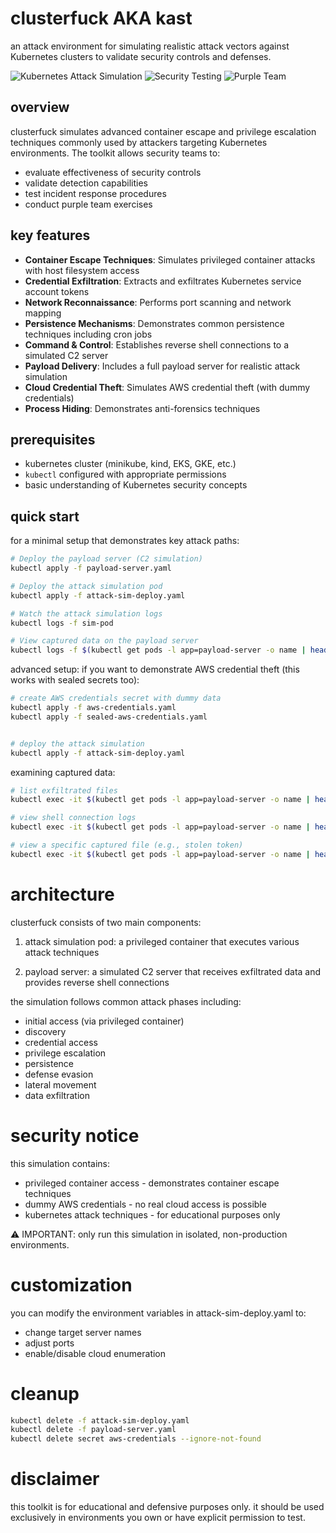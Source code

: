 # clusterfuck AKA kast

an attack environment for simulating realistic attack vectors against Kubernetes clusters to validate security controls and defenses.

![Kubernetes Attack Simulation](https://img.shields.io/badge/Kubernetes-Attack_Simulation-red)
![Security Testing](https://img.shields.io/badge/Security-Testing-blue)
![Purple Team](https://img.shields.io/badge/Purple-Team-purple)

## overview

clusterfuck simulates advanced container escape and privilege escalation techniques commonly used by attackers targeting Kubernetes environments. The toolkit allows security teams to:

- evaluate effectiveness of security controls
- validate detection capabilities
- test incident response procedures
- conduct purple team exercises

## key features

- **Container Escape Techniques**: Simulates privileged container attacks with host filesystem access
- **Credential Exfiltration**: Extracts and exfiltrates Kubernetes service account tokens
- **Network Reconnaissance**: Performs port scanning and network mapping 
- **Persistence Mechanisms**: Demonstrates common persistence techniques including cron jobs
- **Command & Control**: Establishes reverse shell connections to a simulated C2 server
- **Payload Delivery**: Includes a full payload server for realistic attack simulation
- **Cloud Credential Theft**: Simulates AWS credential theft (with dummy credentials)
- **Process Hiding**: Demonstrates anti-forensics techniques

## prerequisites

- kubernetes cluster (minikube, kind, EKS, GKE, etc.)
- `kubectl` configured with appropriate permissions
- basic understanding of Kubernetes security concepts

## quick start

for a minimal setup that demonstrates key attack paths:

```bash
# Deploy the payload server (C2 simulation)
kubectl apply -f payload-server.yaml

# Deploy the attack simulation pod
kubectl apply -f attack-sim-deploy.yaml

# Watch the attack simulation logs
kubectl logs -f sim-pod

# View captured data on the payload server
kubectl logs -f $(kubectl get pods -l app=payload-server -o name | head -n1)
```

advanced setup:
if you want to demonstrate AWS credential theft (this works with sealed secrets too):
```bash
# create AWS credentials secret with dummy data
kubectl apply -f aws-credentials.yaml
kubectl apply -f sealed-aws-credentials.yaml


# deploy the attack simulation
kubectl apply -f attack-sim-deploy.yaml
```

examining captured data:

```bash 
# list exfiltrated files
kubectl exec -it $(kubectl get pods -l app=payload-server -o name | head -n1) -- ls -la /payloads/uploads

# view shell connection logs
kubectl exec -it $(kubectl get pods -l app=payload-server -o name | head -n1) -- ls -la /payloads/shells

# view a specific captured file (e.g., stolen token)
kubectl exec -it $(kubectl get pods -l app=payload-server -o name | head -n1) -- cat /payloads/uploads/$(kubectl exec -it $(kubectl get pods -l app=payload-server -o name | head -n1) -- ls -t /payloads/uploads | head -1)
```

# architecture
clusterfuck consists of two main components:

1. attack simulation pod: a privileged container that executes various attack techniques

2. payload server: a simulated C2 server that receives exfiltrated data and provides reverse shell connections

the simulation follows common attack phases including:

- initial access (via privileged container)
- discovery
- credential access
- privilege escalation
- persistence
- defense evasion
- lateral movement
- data exfiltration

# security notice

this simulation contains:

- privileged container access - demonstrates container escape techniques
- dummy AWS credentials - no real cloud access is possible
- kubernetes attack techniques - for educational purposes only

⚠️ IMPORTANT: only run this simulation in isolated, non-production environments.

# customization
you can modify the environment variables in attack-sim-deploy.yaml to:

- change target server names
- adjust ports
- enable/disable cloud enumeration

# cleanup

```bash
kubectl delete -f attack-sim-deploy.yaml
kubectl delete -f payload-server.yaml
kubectl delete secret aws-credentials --ignore-not-found
```

# disclaimer
this toolkit is for educational and defensive purposes only. it should be used exclusively in environments you own or have explicit permission to test.